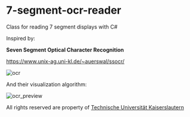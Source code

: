 # 7-segment-ocr-reader
Class for reading 7 segment displays with C#

Inspired by:

**Seven Segment Optical Character Recognition**

https://www.unix-ag.uni-kl.de/~auerswal/ssocr/

![ocr](https://www.unix-ag.uni-kl.de/~auerswal/ssocr/six_digits.png)

And their visualization algorithm:

![ocr_preview](https://www.unix-ag.uni-kl.de/~auerswal/ssocr/illustrate_algo.png)

All rights reserved are property of [Technische Universität Kaiserslautern](https://www.uni-kl.de)
